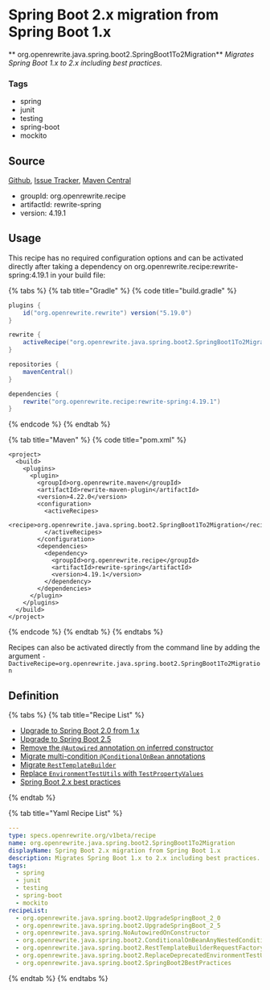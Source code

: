 # Spring Boot 2.x migration from Spring Boot 1.x

** org.openrewrite.java.spring.boot2.SpringBoot1To2Migration**
_Migrates Spring Boot 1.x to 2.x including best practices._

### Tags

* spring
* junit
* testing
* spring-boot
* mockito

## Source

[Github](https://github.com/openrewrite/rewrite-spring), [Issue Tracker](https://github.com/openrewrite/rewrite-spring/issues), [Maven Central](https://search.maven.org/artifact/org.openrewrite.recipe/rewrite-spring/4.19.1/jar)

* groupId: org.openrewrite.recipe
* artifactId: rewrite-spring
* version: 4.19.1


## Usage

This recipe has no required configuration options and can be activated directly after taking a dependency on org.openrewrite.recipe:rewrite-spring:4.19.1 in your build file:

{% tabs %}
{% tab title="Gradle" %}
{% code title="build.gradle" %}
```groovy
plugins {
    id("org.openrewrite.rewrite") version("5.19.0")
}

rewrite {
    activeRecipe("org.openrewrite.java.spring.boot2.SpringBoot1To2Migration")
}

repositories {
    mavenCentral()
}

dependencies {
    rewrite("org.openrewrite.recipe:rewrite-spring:4.19.1")
}
```
{% endcode %}
{% endtab %}

{% tab title="Maven" %}
{% code title="pom.xml" %}
```markup
<project>
  <build>
    <plugins>
      <plugin>
        <groupId>org.openrewrite.maven</groupId>
        <artifactId>rewrite-maven-plugin</artifactId>
        <version>4.22.0</version>
        <configuration>
          <activeRecipes>
            <recipe>org.openrewrite.java.spring.boot2.SpringBoot1To2Migration</recipe>
          </activeRecipes>
        </configuration>
        <dependencies>
          <dependency>
            <groupId>org.openrewrite.recipe</groupId>
            <artifactId>rewrite-spring</artifactId>
            <version>4.19.1</version>
          </dependency>
        </dependencies>
      </plugin>
    </plugins>
  </build>
</project>
```
{% endcode %}
{% endtab %}
{% endtabs %}

Recipes can also be activated directly from the command line by adding the argument `-DactiveRecipe=org.openrewrite.java.spring.boot2.SpringBoot1To2Migration`

## Definition

{% tabs %}
{% tab title="Recipe List" %}
* [Upgrade to Spring Boot 2.0 from 1.x](../../../java/spring/boot2/upgradespringboot_2_0.md)
* [Upgrade to Spring Boot 2.5](../../../java/spring/boot2/upgradespringboot_2_5.md)
* [Remove the `@Autowired` annotation on inferred constructor](../../../java/spring/noautowiredonconstructor.md)
* [Migrate multi-condition `@ConditionalOnBean` annotations](../../../java/spring/boot2/conditionalonbeananynestedcondition.md)
* [Migrate `RestTemplateBuilder`](../../../java/spring/boot2/resttemplatebuilderrequestfactory.md)
* [Replace `EnvironmentTestUtils` with `TestPropertyValues`](../../../java/spring/boot2/replacedeprecatedenvironmenttestutils.md)
* [Spring Boot 2.x best practices](../../../java/spring/boot2/springboot2bestpractices.md)

{% endtab %}

{% tab title="Yaml Recipe List" %}
```yaml
---
type: specs.openrewrite.org/v1beta/recipe
name: org.openrewrite.java.spring.boot2.SpringBoot1To2Migration
displayName: Spring Boot 2.x migration from Spring Boot 1.x
description: Migrates Spring Boot 1.x to 2.x including best practices.
tags:
  - spring
  - junit
  - testing
  - spring-boot
  - mockito
recipeList:
  - org.openrewrite.java.spring.boot2.UpgradeSpringBoot_2_0
  - org.openrewrite.java.spring.boot2.UpgradeSpringBoot_2_5
  - org.openrewrite.java.spring.NoAutowiredOnConstructor
  - org.openrewrite.java.spring.boot2.ConditionalOnBeanAnyNestedCondition
  - org.openrewrite.java.spring.boot2.RestTemplateBuilderRequestFactory
  - org.openrewrite.java.spring.boot2.ReplaceDeprecatedEnvironmentTestUtils
  - org.openrewrite.java.spring.boot2.SpringBoot2BestPractices

```
{% endtab %}
{% endtabs %}
